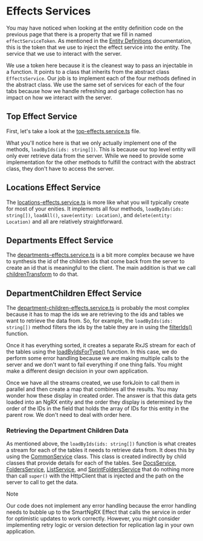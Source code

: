 # Effects Services

You may have noticed when looking at the entity definition code on the previous page that there is a property that we fill in named `effectServiceToken`. As mentioned in the [Entity Definitions](/using-smart-ng-rx/entity-definitions) documentation, this is the token that we use to inject the effect service into the entity. The service that we use to interact with the server.

We use a token here because it is the cleanest way to pass an injectable in a function. It points to a class that inherits from the abstract class `EffectsService`. Our job is to implement each of the four methods defined in the abstract class. We use the same set of services for each of the four tabs because how we handle refreshing and garbage collection has no impact on how we interact with the server.

## Top Effect Service

First, let's take a look at the [top-effects.service.ts](https://github.com/DaveMBush/SmartNgRX/blob/main/apps/demo/src/app/shared/top/top-effects.service.ts) file.

What you'll notice here is that we only actually implement one of the methods, `loadByIds(ids: string[])`. This is because our top level entity will only ever retrieve data from the server. While we need to provide some implementation for the other methods to fulfill the contract with the abstract class, they don't have to access the server.

## Locations Effect Service

The [locations-effects.service.ts](https://github.com/DaveMBush/SmartNgRX/blob/main/apps/demo/src/app/shared/locations/location-effects.service.ts) is more like what you will typically create for most of your enities. It implements all four methods, `loadByIds(ids: string[])`, `loadAll()`, `save(entity: Location)`, and `delete(entity: Location)` and all are relatively straightforward.

## Departments Effect Service

The [departments-effects.service.ts](https://github.com/DaveMBush/SmartNgRX/blob/main/apps/demo/src/app/shared/department/department-effects.service.ts) is a bit more complex because we have to synthesis the id of the children ids that come back from the server to create an id that is meaningful to the client. The main addition is that we call [childrenTransform](https://github.com/DaveMBush/SmartNgRX/blob/main/apps/demo/src/app/shared/department/children-transform.function.ts) to do that.

## DepartmentChildren Effect Service

The [department-children-effects.service.ts](https://github.com/DaveMBush/SmartNgRX/blob/main/apps/demo/src/app/shared/department-children/department-child-effects.service.ts) is probably the most complex because it has to map the ids we are retrieving to the ids and tables we want to retrieve the data from. So, for example, the `loadByIds(ids: string[])` method filters the ids by the table they are in using the [filterIds()](https://github.com/DaveMBush/SmartNgRX/blob/main/apps/demo/src/app/shared/department-children/filter-ids.function.ts) function.

Once it has everything sorted, it creates a separate RxJS stream for each of the tables using the [loadByIdsForType()](https://github.com/DaveMBush/SmartNgRX/blob/main/apps/demo/src/app/shared/department-children/load-by-ids-for-type.function.ts) function. In this case, we do perform some error handling because we are making multiple calls to the server and we don't want to fail everything if one thing fails. You might make a different design decision in your own application.

Once we have all the streams created, we use forkJoin to call them in parallel and then create a map that combines all the results. You may wonder how these display in created order. The answer is that this data gets loaded into an NgRX entity and the order they display is determined by the order of the IDs in the field that holds the array of IDs for this entity in the parent row. We don't need to deal with order here.

### Retrieving the Department Children Data

As mentioned above, the `loadByIds(ids: string[])` function is what creates a stream for each of the tables it needs to retrieve data from. It does this by using the [CommonService](https://github.com/DaveMBush/SmartNgRX/blob/main/apps/demo/src/app/shared/department-children/common-service.class.ts) class. This class is created indirectly by child classes that provide details for each of the tables. See [DocsService](https://github.com/DaveMBush/SmartNgRX/blob/main/apps/demo/src/app/shared/docs/docs.service.ts), [FoldersService](https://github.com/DaveMBush/SmartNgRX/blob/main/apps/demo/src/app/shared/folders/folders.service.ts), [ListService](https://github.com/DaveMBush/SmartNgRX/blob/main/apps/demo/src/app/shared/lists/lists.service.ts), and [SprintFoldersService](https://github.com/DaveMBush/SmartNgRX/blob/main/apps/demo/src/app/shared/sprint-folders/sprint-folders.service.ts) that do nothing more than call `super()` with the HttpClient that is injected and the path on the server to call to get the data.

> [!NOTE]
> Our code does not implement any error handling because the error handling needs to bubble up to the SmartNgRX Effect that calls the service in order for optimistic updates to work correctly. However, you might consider implementing retry logic or version detection for replication lag in your own application.
